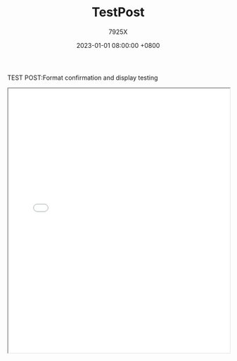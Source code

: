 ﻿---
title: TestPost
date: 2023-01-01 08:00:00 +0800
author: 7925X
---

TEST POST:Format confirmation and display testing

<iframe src="y.dialwo.com/7925X2024/test.pdf" width="100%" height="600px"></iframe>

# [<i class="fa-solid fa-hippo fa-bounce fa-sm"></i>](https://vex7925x.github.io)
